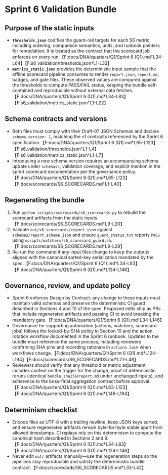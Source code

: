 # Sprint 6 Validation Bundle

## Purpose of the static inputs
- **`thresholds.json`** codifies the guard-rail targets for each S6 metric, including ordering, comparison semantics, units, and runbook pointers for remediation. It is treated as the contract that the scorecard job enforces on every run.【F:docs/DNA/quarters/Q1/Sprint 6 (Q1).md†L34-L64】【F:s6_validation/thresholds.json†L1-L33】
- **`metrics_static.json`** provides the deterministic input sample that the offline scorecard pipeline consumes to render `report.json`, `report.md`, badges, and gate files. These observed values are compared against the thresholds to compute PASS/FAIL status, keeping the bundle self-contained and reproducible without external data fetches.【F:docs/DNA/quarters/Q1/Sprint 6 (Q1).md†L34-L83】【F:s6_validation/metrics_static.json†L1-L22】

## Schema contracts and versions
- Both files must comply with their Draft-07 JSON Schemas and declare `schema_version: 1`, matching the v1 contracts referenced by the Sprint 6 specification.【F:docs/DNA/quarters/Q1/Sprint 6 (Q1).md†L65-L123】【F:s6_validation/thresholds.json†L1-L4】【F:s6_validation/metrics_static.json†L1-L7】
- Introducing a new schema version requires an accompanying schema update under `schemas/`, validation coverage, and explicit mention in the sprint scorecard documentation per the governance policy.【F:docs/DNA/quarters/Q1/Sprint 6 (Q1).md†L65-L123】【F:docs/scorecards/S6_SCORECARDS.md†L1-L40】

## Regenerating the bundle
1. Run `python scripts/scorecards/s6_scorecards.py` to rebuild the scorecard artifacts from the static inputs.【F:docs/scorecards/S6_SCORECARDS.md†L9-L20】
2. Validate `out/s6_scorecards/report.json` against `schemas/report.schema.json` and ensure `guard_status.txt` reports `PASS` using `scripts/watchers/s6_scorecard_guard.sh`.【F:docs/scorecards/S6_SCORECARDS.md†L9-L29】
3. Re-run the command if any input files change to keep the outputs aligned with the canonical sorted-key serialization mandated by the spec.【F:docs/DNA/quarters/Q1/Sprint 6 (Q1).md†L34-L83】【F:docs/DNA/quarters/Q1/Sprint 6 (Q1).md†L124-L146】

## Governance, review, and update policy
- Sprint 6 enforces Design by Contract: any change to these inputs must maintain valid schemas and preserve the deterministic CI guard described in Sections 4 and 10 of the spec. Proposed edits ship as PRs that include regenerated artifacts and passing CI to avoid breaking the mandatory gate.【F:docs/DNA/quarters/Q1/Sprint 6 (Q1).md†L34-L146】
- Governance for supporting automation (actions, watchers, scorecard jobs) follows the locked-by-SHA policy in Section 10 and the action rotation workflow documented in the Sprint 6 runbook. Updates to the bundle must reference the same process, including reviewers confirming SHA pins and recording rationale in `actions.lock` when workflows change.【F:docs/DNA/quarters/Q1/Sprint 6 (Q1).md†L124-L194】【F:docs/scorecards/S6_SCORECARDS.md†L21-L48】
- Reviewers should verify that any threshold or metric adjustment includes context on the trigger for the change, proof of deterministic reruns (identical `bundle.sha256`/`report.md` under unchanged inputs), and adherence to the boss-final aggregation contract before approval.【F:docs/DNA/quarters/Q1/Sprint 6 (Q1).md†L83-L123】【F:docs/DNA/quarters/Q1/Sprint 6 (Q1).md†L146-L194】

## Determinism checklist
- Encode files as UTF-8 with a trailing newline, keep JSON keys sorted, and ensure regenerated artifacts remain byte-for-byte stable apart from allowed timestamps. CI replays rely on this determinism to compute the canonical hash described in Sections 2 and 9.【F:docs/DNA/quarters/Q1/Sprint 6 (Q1).md†L34-L83】【F:docs/DNA/quarters/Q1/Sprint 6 (Q1).md†L124-L146】
- Never edit `out/` artifacts manually—use the regeneration steps so the pipelines stay reproducible and satisfy the deterministic bundle contract.【F:docs/scorecards/S6_SCORECARDS.md†L33-L42】
